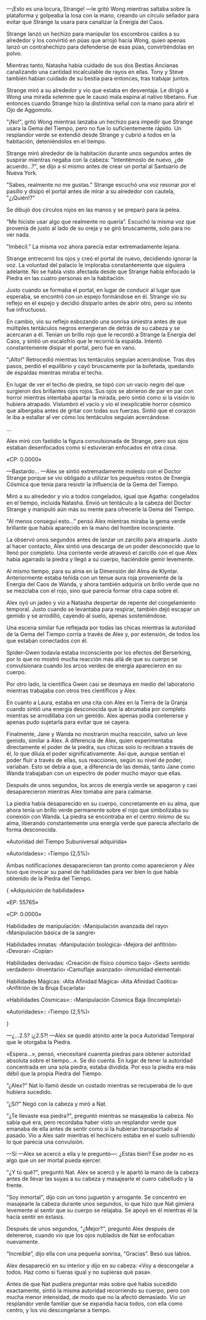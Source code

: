 
—¡Esto es una locura, Strange! —le gritó Wong mientras saltaba sobre la plataforma y golpeaba la losa con la mano, creando un círculo sellador para evitar que Strange la usara para canalizar la Energía del Caos.

Strange lanzó un hechizo para manipular los escombros caídos a su alrededor y los convirtió en púas que arrojó hacia Wong, quien apenas lanzó un contrahechizo para defenderse de esas púas, convirtiéndolas en polvo.

Mientras tanto, Natasha había cuidado de sus dos Bestias Ancianas canalizando una cantidad incalculable de rayos en ellas. Tony y Steve también habían cuidado de su bestia para entonces, tras trabajar juntos.

Strange miró a su alrededor y vio que estaba en desventaja. Le dirigió a Wong una mirada solemne que le causó mala espina al nativo tibetano. Fue entonces cuando Strange hizo la distintiva señal con la mano para abrir el Ojo de Aggomoto.

"¡No!", gritó Wong mientras lanzaba un hechizo para impedir que Strange usara la Gema del Tiempo, pero no fue lo suficientemente rápido. Un resplandor verde se extendió desde Strange y cubrió a todos en la habitación, deteniéndolos en el tiempo.

Strange miró alrededor de la habitación durante unos segundos antes de suspirar mientras negaba con la cabeza: "Intentémoslo de nuevo, ¿de acuerdo...?", se dijo a sí mismo antes de crear un portal al Santuario de Nueva York.

"Sabes, realmente no me gustas." Strange escuchó una voz resonar por el pasillo y disipó el portal antes de mirar a su alrededor con cautela, "¿¡Quién!?"

Se dibujó dos círculos rojos en las manos y se preparó para la pelea.

“Me hiciste usar algo que realmente no quería”. Escuchó la misma voz que provenía de justo al lado de su oreja y se giró bruscamente, solo para no ver nada.

"Imbécil." La misma voz ahora parecía estar extremadamente lejana.

Strange entrecerró los ojos y creó el portal de nuevo, decidiendo ignorar la voz. La voluntad del palacio le imploraba constantemente que siguiera adelante. No se había visto afectada desde que Strange había enfocado la Piedra en las cuatro personas en la habitación.

Justo cuando se formaba el portal, en lugar de conducir al lugar que esperaba, se encontró con un espejo formándose en él. Strange vio su reflejo en el espejo y decidió disiparlo antes de abrir otro, pero su intento fue infructuoso.

En cambio, vio su reflejo esbozando una sonrisa siniestra antes de que múltiples tentáculos negros emergieran de detrás de su cabeza y se acercaran a él. Tenían un brillo rojo que le recordó a Strange la Energía del Caos, y sintió un escalofrío que le recorrió la espalda. Intentó constantemente disipar el portal, pero fue en vano.

"¡Alto!" Retrocedió mientras los tentáculos seguían acercándose. Tras dos pasos, perdió el equilibrio y cayó bruscamente por la bofetada, quedando de espaldas mientras miraba el techo.

En lugar de ver el techo de piedra, se topó con un vacío negro del que surgieron dos brillantes ojos rojos. Sus ojos se abrieron de par en par con horror mientras intentaba apartar la mirada, pero sintió como si la visión lo hubiera atrapado. Vislumbró el vacío y vio el inexplicable horror cósmico que albergaba antes de gritar con todas sus fuerzas. Sintió que el corazón le iba a estallar al ver cómo los tentáculos seguían acercándose.

…

Alex miró con fastidio la figura convulsionada de Strange, pero sus ojos estaban desenfocados como si estuvieran enfocados en otra cosa.

«CP: 0.0000»

—Bastardo… —Alex se sintió extremadamente molesto con el Doctor Strange porque se vio obligado a utilizar los pequeños restos de Energía Cósmica que tenía para resistir la influencia de la Gema del Tiempo.

Miró a su alrededor y vio a todos congelados, igual que Agatha: congelados en el tiempo, incluida Natasha. Envió un tentáculo a la cabeza del Doctor Strange y manipuló aún más su mente para ofrecerle la Gema del Tiempo.

"Al menos conseguí esto..." pensó Alex mientras miraba la gema verde brillante que había aparecido en la mano del hombre inconsciente.

La observó unos segundos antes de lanzar un zarcillo para atraparla. Justo al hacer contacto, Alex sintió una descarga de un poder desconocido que lo llenó por completo. Una corriente verde atravesó el zarcillo con el que Alex había agarrado la piedra y llegó a su cuerpo, haciéndole gemir levemente.

Al mismo tiempo, para su alma en la Dimensión del Alma de Klyntar. Anteriormente estaba teñida con un tenue aura roja proveniente de la Energía del Caos de Wanda, y ahora también adquiría un brillo verde que no se mezclaba con el rojo, sino que parecía formar otra capa sobre él.

Alex oyó un jadeo y vio a Natasha despertar de repente del congelamiento temporal. Justo cuando se levantaba para respirar, también dejó escapar un gemido y se arrodilló, cayendo al suelo, apenas sosteniéndose.

Una escena similar fue reflejada por todas las chicas mientras la autoridad de la Gema del Tiempo corría a través de Alex y, por extensión, de todos los que estaban conectados con él.

Spider-Gwen todavía estaba inconsciente por los efectos del Berserking, por lo que no mostró mucha reacción más allá de que su cuerpo se convulsionara cuando los arcos verdes de energía aparecieron en su cuerpo.

Por otro lado, la científica Gwen casi se desmaya en medio del laboratorio mientras trabajaba con otros tres científicos y Alex.

En cuanto a Laura, estaba en una cita con Alex en la Tierra de la Granja cuando sintió una energía desconocida que la abrumaba por completo mientras se arrodillaba con un gemido. Alex apenas podía contenerse y apenas pudo sujetarla para evitar que se cayera.

Finalmente, Jane y Wanda no mostraron mucha reacción, salvo un leve gemido, similar a Alex. A diferencia de Alex, quien experimentaba directamente el poder de la piedra, sus chicas solo lo recibían a través de él, lo que diluía el poder significativamente. Así que, aunque sentían el poder fluir a través de ellas, sus reacciones, según su nivel de poder, variaban. Esto se debía a que, a diferencia de las demás, tanto Jane como Wanda trabajaban con un espectro de poder mucho mayor que ellas.

Después de unos segundos, los arcos de energía verde se apagaron y casi desaparecieron mientras Alex tomaba aire para calmarse.

La piedra había desaparecido en su cuerpo, concretamente en su alma, que ahora tenía un brillo verde permanente sobre el rojo que simbolizaba su conexión con Wanda. La piedra se encontraba en el centro mismo de su alma, liberando constantemente una energía verde que parecía afectarlo de forma desconocida.

«Autoridad del Tiempo Subuniversal adquirida»

«Autoridades»:: ‹Tiempo (2,5%)›

Ambas notificaciones desaparecieron tan pronto como aparecieron y Alex tuvo que invocar su panel de habilidades para ver bien lo que había obtenido de la Piedra del Tiempo.

{ «Adquisición de habilidades»

«EP: 55765»

«CP: 0.0000»

Habilidades de manipulación: ‹Manipulación avanzada del rayo› ‹Manipulación básica de la sangre›

Habilidades innatas: ‹Manipulación biológica› ‹Mejora del anfitrión› ‹Devorar› ‹Copiar›

Habilidades derivadas: ‹Creación de físico cósmico bajo› ‹Sexto sentido verdadero› ‹Inventario› ‹Camuflaje avanzado› ‹Inmunidad elemental›

Habilidades Mágicas: ‹Alta Afinidad Mágica› ‹Alta Afinidad Caótica› ‹Anfitrión de la Bruja Escarlata›

«Habilidades Cósmicas»:: ‹Manipulación Cósmica Baja (Incompleta)›

«Autoridades»:: ‹Tiempo (2,5%)›

}

—¿…2.5? ¡¿2.5?! —Alex se quedó atónito ante la poca Autoridad Temporal que le otorgaba la Piedra.

«Espera...», pensó, «necesitaré cuarenta piedras para obtener autoridad absoluta sobre el tiempo...». Se dio cuenta. En lugar de tener la autoridad concentrada en una sola piedra, estaba dividida. Por eso la piedra era más débil que la propia Piedra del Tiempo.

“¿Alex?” Nat lo llamó desde un costado mientras se recuperaba de lo que hubiera sucedido.

“¿Sí?” Negó con la cabeza y miró a Nat.

"¿Te llevaste esa piedra?", preguntó mientras se masajeaba la cabeza. No sabía qué era, pero recordaba haber visto un resplandor verde que emanaba de ella antes de sentir como si la hubieran transportado al pasado. Vio a Alex salir mientras el hechicero estaba en el suelo sufriendo lo que parecía una convulsión.

—Sí —Alex se acercó a ella y le preguntó—: ¿Estás bien? Ese poder no es algo que un ser mortal pueda ejercer.

"¿Y tú qué?", ​​preguntó Nat. Alex se acercó y le apartó la mano de la cabeza antes de llevar las suyas a su cabeza y masajearle el cuero cabelludo y la frente.

"Soy inmortal", dijo con un tono juguetón y arrogante. Se concentró en masajearle la cabeza durante unos segundos, lo que hizo que Nat gimiera levemente al sentir que su cuerpo se relajaba. Se apoyó en él mientras él la hacía sentir en éxtasis.

Después de unos segundos, "¿Mejor?", preguntó Alex después de detenerse, cuando vio que los ojos nublados de Nat se enfocaban nuevamente.

“Increíble”, dijo ella con una pequeña sonrisa, “Gracias”. Besó sus labios.

Alex desapareció en su interior y dijo en su cabeza: «Voy a descongelar a todos. Haz como si fueras igual y no supieras qué pasa».

Antes de que Nat pudiera preguntar más sobre qué había sucedido exactamente, sintió la misma autoridad recorriendo su cuerpo, pero con mucha menor intensidad, de modo que no la afectó demasiado. Vio un resplandor verde familiar que se expandía hacia todos, con ella como centro, y los vio descongelarse a tiempo.
